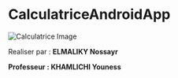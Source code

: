 # CalculatriceAndroidApp

  ![Calculatrice Image](https://raw.githubusercontent.com/Nossayr/MyCalculator/master/Screenshot_20230313_020855.png)

<p>Realiser par : <strong>ELMALIKY Nossayr<strong></p>
<p>Professeur : <strong>KHAMLICHI Youness <strong></p>
